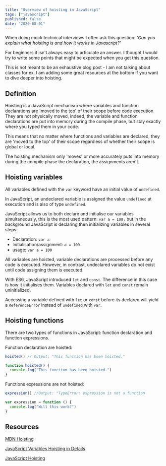 ```yaml
---
title: "Overview of hoisting in JavaScript"
tags: ["javascript"]
published: false
date: "2020-08-01"
---
```


When doing mock technical interviews I often ask this question: _'Can you explain what hoisting is and how it works in Javascript?'_

For beginners it isn't always easy to articulate an answer. I thought I would try to write some points that might be expected when you get this question.

This is not meant to be an exhaustive blog post - I am not talking about classes for ex. I am adding some great resources at the bottom if you want to dive deeper into hoisting.

## Definition

Hoisting is a JavaScript mechanism where variables and function declarations are 'moved to the top' of their scope before code execution. They are not physically moved, indeed, the variable and function declarations are put into memory during the compile phase, but stay exactly where you typed them in your code.

This means that no matter where functions and variables are declared, they are 'moved to the top' of their scope regardless of whether their scope is global or local.

The hoisting mechanism only 'moves' or more accurately puts into memory during the compile phase the declaration, the assignments aren't.

## Hoisting variables

All variables defined with the `var` keyword have an initial value of `undefined`.

In JavaScript, an undeclared variable is assigned the value `undefined` at execution and is also of type `undefined`.

JavaScript allows us to both declare and initialise our variables simultaneously, this is the most used pattern: `var a = 100;` but in the background JavaScript is declaring then initializing variables in several steps:

- Declaration: `var a`
- Initialisation/assignment: `a = 100`
- usage: `var a = 100`

All variables are hoisted, variable declarations are processed before any code is executed. However, in contrast, undeclared variables do not exist until code assigning them is executed.

With ES6, JavaScript introduced `let` and `const`. The difference in this case is how it initialises them. Variables declared with `let` and `const` remain uninitialized.

Accessing a variable defined with `let` or `const` before its declared will yield a `ReferenceError` instead of `undefined` with `var`.

## Hoisting functions

There are two types of functions in JavaScript: function declaration and function expressions.

Function declaration are hoisted:

```js
hoisted() // Output: "This function has been hoisted."

function hoisted() {
  console.log("This function has been hoisted.")
}
```

Functions expressions are not hoisted:

```js
expression() //Output: "TypeError: expression is not a function

var expression = function () {
  console.log("Will this work?")
}
```

## Resources

[MDN Hoisting](https://developer.mozilla.org/en-US/docs/Glossary/Hoisting)

[JavaScript Variables Hoisting in Details](https://dmitripavlutin.com/javascript-hoisting-in-details/)

[JavaScript Hoisting](https://www.javascripttutorial.net/javascript-hoisting/)
